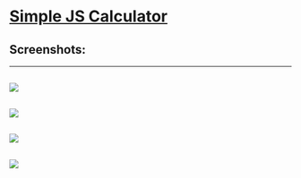 # [Simple JS Calculator](https://ldrin01.github.io/WAD/MyCalculat0.r/)

  ## Screenshots:
  
--------
![](https://github.com/lvcc-wad/Students/blob/master/BSIS/Bernardino-Eldrin/Simple-JS-Calculator/Screenshot/1.PNG)
--------
![](https://github.com/lvcc-wad/Students/blob/master/BSIS/Bernardino-Eldrin/Simple-JS-Calculator/Screenshot/2.PNG)
--------
![](https://github.com/lvcc-wad/Students/blob/master/BSIS/Bernardino-Eldrin/Simple-JS-Calculator/Screenshot/3.PNG)
--------
![](https://github.com/lvcc-wad/Students/blob/master/BSIS/Bernardino-Eldrin/Simple-JS-Calculator/Screenshot/4.PNG)
--------

